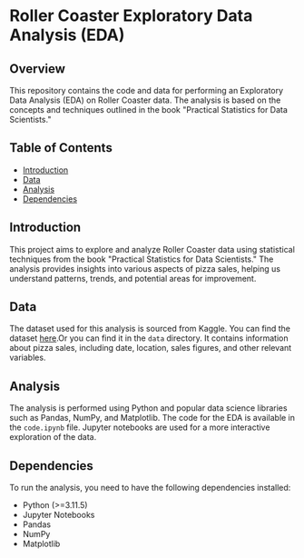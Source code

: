 # Roller Coaster Exploratory Data Analysis (EDA)

## Overview

This repository contains the code and data for performing an Exploratory Data Analysis (EDA) on Roller Coaster data. The analysis is based on the concepts and techniques outlined in the book "Practical Statistics for Data Scientists."

## Table of Contents

- [Introduction](#introduction)
- [Data](#data)
- [Analysis](#analysis)
- [Dependencies](#dependencies)

## Introduction

This project aims to explore and analyze Roller Coaster data using statistical techniques from the book "Practical Statistics for Data Scientists." The analysis provides insights into various aspects of pizza sales, helping us understand patterns, trends, and potential areas for improvement.

## Data

The dataset used for this analysis is sourced from Kaggle. You can find the dataset [here](https://www.kaggle.com/datasets/robikscube/rollercoaster-database).Or you can find it in the `data` directory. It contains information about pizza sales, including date, location, sales figures, and other relevant variables.

## Analysis

The analysis is performed using Python and popular data science libraries such as Pandas, NumPy, and Matplotlib. The code for the EDA is available in the `code.ipynb` file. Jupyter notebooks are used for a more interactive exploration of the data.

## Dependencies

To run the analysis, you need to have the following dependencies installed:

- Python (>=3.11.5)
- Jupyter Notebooks
- Pandas
- NumPy
- Matplotlib
